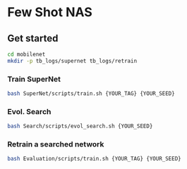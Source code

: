 # Few Shot NAS


## Get started
```bash
cd mobilenet
mkdir -p tb_logs/supernet tb_logs/retrain
```

### Train SuperNet
```bash
bash SuperNet/scripts/train.sh {YOUR_TAG} {YOUR_SEED}
```

### Evol. Search
```bash
bash Search/scripts/evol_search.sh {YOUR_SEED}
```

### Retrain a searched network
```bash
bash Evaluation/scripts/train.sh {YOUR_TAG} {YOUR_SEED}
```

